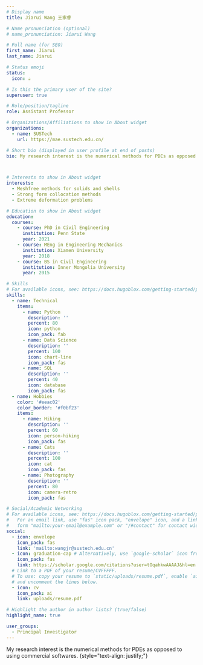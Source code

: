 ```yaml
---
# Display name
title: Jiarui Wang 王家睿

# Name pronunciation (optional)
# name_pronunciation: Jiarui Wang

# Full name (for SEO)
first_name: Jiarui
last_name: Jiarui

# Status emoji
status:
  icon: ☕️

# Is this the primary user of the site?
superuser: true

# Role/position/tagline
role: Assistant Professor

# Organizations/Affiliations to show in About widget
organizations:
  - name: SUSTech
    url: https://mae.sustech.edu.cn/

# Short bio (displayed in user profile at end of posts)
bio: My research interest is the numerical methods for PDEs as opposed to using commercial softwares.



# Interests to show in About widget
interests:
  - Meshfree methods for solids and shells
  - Strong form collocation methods
  - Extreme deformation problems

# Education to show in About widget
education:
  courses:
    - course: PhD in Civil Engineering  
      institution: Penn State
      year: 2021
    - course: MEng in Engineering Mechanics
      institution: Xiamen University 
      year: 2018
    - course: BS in Civil Engineering
      institution: Inner Mongolia University
      year: 2015

# Skills
# For available icons, see: https://docs.hugoblox.com/getting-started/page-builder/#icons
skills:
  - name: Technical
    items:
      - name: Python
        description: ''
        percent: 80
        icon: python
        icon_pack: fab
      - name: Data Science
        description: ''
        percent: 100
        icon: chart-line
        icon_pack: fas
      - name: SQL
        description: ''
        percent: 40
        icon: database
        icon_pack: fas
  - name: Hobbies
    color: '#eeac02'
    color_border: '#f0bf23'
    items:
      - name: Hiking
        description: ''
        percent: 60
        icon: person-hiking
        icon_pack: fas
      - name: Cats
        description: ''
        percent: 100
        icon: cat
        icon_pack: fas
      - name: Photography
        description: ''
        percent: 80
        icon: camera-retro
        icon_pack: fas

# Social/Academic Networking
# For available icons, see: https://docs.hugoblox.com/getting-started/page-builder/#icons
#   For an email link, use "fas" icon pack, "envelope" icon, and a link in the
#   form "mailto:your-email@example.com" or "/#contact" for contact widget.
social:
  - icon: envelope
    icon_pack: fas
    link: 'mailto:wangjr@sustech.edu.cn'
  - icon: graduation-cap # Alternatively, use `google-scholar` icon from `ai` icon pack
    icon_pack: fas
    link: https://scholar.google.com/citations?user=tOqahkwAAAAJ&hl=en
  # Link to a PDF of your resume/CVFFFFF.
  # To use: copy your resume to `static/uploads/resume.pdf`, enable `ai` icons in `params.yaml`,
  # and uncomment the lines below.
  - icon: cv
    icon_pack: ai
    link: uploads/resume.pdf

# Highlight the author in author lists? (true/false)
highlight_name: true

user_groups:
  - Principal Investigator
---
```


My research interest is the numerical methods for PDEs as opposed to using commercial softwares.
{style="text-align: justify;"}
